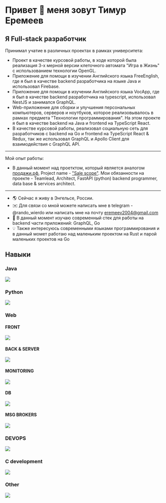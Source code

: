 Привет 👋 меня зовут Тимур Еремеев
=========================================================================================================================================================================================================================

Я Full-stack разработчик
-------------------------------------------------------------------------------------------------------------------------------------------------------------------------------------------------------------------------

Принимал учатие в различных проектах в рамках университета:
* Проект в качестве курсовой работы, в ходе которой была реализация 3-х мерной версии клеточного автомата "Игра в Жизнь" с использованием технологии OpenGL.
* Приложение для помощи в изучении Английского языка FreeEnglish, где я был в качестве backend разработчика на языке Java и использовал Firebase.
* Приложение для помощи в изучении Английского языка VocApp, где я был в качестве backend разработчика на typescript, использовал NestJS и занимался GraphQL.
* Web-приложение для сборки и улучшения персональных компьютеров, серверов и ноутбуков, которое реализовывалось в рамках предмета "Технологии программирования". На этом проекте я был в качестве backend на Java и frontend на TypeScript React.
* В качестве курсовой работы, реализовал социальную сеть для разработчиков с backend на Go и frontend на TypeScript React & Redux, так же использовал GraphQL и Apollo Client для взаимодействия с GraphQL API.

-------------------------------------------------------------------------------------------------------------------------------------------------------------------------------------------------------------------------

Мой опыт работы:
* В данный момент над проетктом, который является аналогом [продажи.рф](https://xn--80ahhi0afh.xn--p1ai/), Project name - ["Sale scope"](https://salescope.r-ex.ru). Мои обязанности на проекте - Teamlead, Architect, FastAPI (python) backend programmer, data base & services architect.

-------------------------------------------------------------------------------------------------------------------------------------------------------------------------------------------------------------------------

* 🌎 Сейчас я живу в Энгельсе, России.
* ✉️ Для связи со мной можете написать мне в telegram - @rando_wierdo или написать мне на почту [eremeev2004@gmail.com](mailto:eremeevt2004@gmail.com)
* 🧠 В данный момент изучаю современный стек для работы на backend части приложений: GraphQL, Go
* 💡 Также интересуюсь современными языками программирования и в данный момет работаю над маленьким проектом на Rust и парой маленьких проектов на Go

## Навыки
### Java
<p align="left">
  <a href="https://skillicons.dev">
    <img src="https://skillicons.dev/icons?i=java,scala,spring,hibernate,jenkins,selenium,firebase,gradle" />
  </a>
</p>

### Python
<p align="left">
  <a href="https://skillicons.dev">
    <img src="https://skillicons.dev/icons?i=py,flask,django,fastapi,selenium,anaconda" />
  </a>
</p>

### Web
#### FRONT
<p align="left">
  <a href="https://skillicons.dev">
    <img src="https://skillicons.dev/icons?i=vue,vuetify,react,redux,materialui,tailwind,windicss,sass,js,ts" />
  </a>
</p>

#### BACK & SERVER
<p align="left">
  <a href="https://skillicons.dev">
    <img src="https://skillicons.dev/icons?i=nodejs,nestjs,npm,graphql,nginx,js,ts" />
  </a>
</p>

#### MONITORING
<p align="left">
  <a href="https://skillicons.dev">
    <img src="https://skillicons.dev/icons?i=grafana,prometheus" />
  </a>
</p>

#### DB
<p align="left">
  <a href="https://skillicons.dev">
    <img src="https://skillicons.dev/icons?i=mongodb,cassandra,postgres,mysql,sqlite,elasticsearch" />
  </a>
</p>

#### MSG BROKERS
<p align="left">
  <a href="https://skillicons.dev">
    <img src="https://skillicons.dev/icons?i=kafka,rabbitmq" />
  </a>
</p>

### DEVOPS
<p align="left">
  <a href="https://skillicons.dev">
    <img src="https://skillicons.dev/icons?i=docker,kubernetes,yarn" />
  </a>
</p>

### С development
<p align="left">
  <a href="https://skillicons.dev">
    <img src="https://skillicons.dev/icons?i=c,cpp,qt,cmake" />
  </a>
</p>

### Other
<p align="left">
  <a href="https://skillicons.dev">
    <img src="https://skillicons.dev/icons?i=bash,git,postman,rust,go" />
  </a>
</p>
